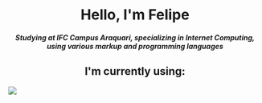 <h1 align="center">Hello, I'm Felipe</h1>
<h5 align="center">Studying at IFC Campus Araquari, specializing in Internet Computing, using various markup and programming languages</h5>

<h2 align="center">I'm currently using:</h2>

![](https://github.com/FelipeRotermel/ReadmeGif/blob/main/bloons.gif)

<h2></h2>
